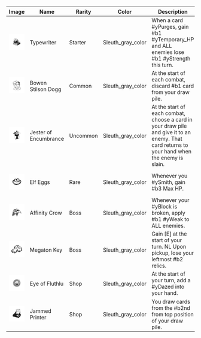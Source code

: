 | Image | Name | Rarity | Color | Description | Flavor |
| ----- | ---- | ------ | ----- | ----------- | ------ |
| ![](relics/theSleuth-Recycler.png) | Typewriter | Starter | Sleuth_gray_color | When a card #yPurges, gain #b1 #yTemporary_HP and ALL enemies lose #b1 #yStrength this turn. | Type up an UNPLEASANT NOTE to increase the enemy's SICK BURN levels. |
| ![](relics/theSleuth-BowenStilsonRelic.png) | Bowen Stilson Dogg | Common | Sleuth_gray_color | At the start of each combat, discard #b1 card from your draw pile. | The dreaded bust. |
| ![](relics/theSleuth-DMKHat.png) | Jester of Encumbrance | Uncommon | Sleuth_gray_color | At the start of each combat, choose a card in your draw pile and give it to an enemy. That card returns to your hand when the enemy is slain. | The CLOWN PONTIFICATE is summoned and wields his legendary HAMPER OF THE JADED FOOL'S ENNUI. |
| ![](relics/theSleuth-ElfEgg.png) | Elf Eggs | Rare | Sleuth_gray_color | Whenever you #ySmith, gain #b3 Max HP. | You yearn to crack out the succulent yolk. |
| ![](relics/theSleuth-NonEnergyBossRelic.png) | Affinity Crow | Boss | Sleuth_gray_color | Whenever your #yBlock is broken, apply #b1 #yWeak to ALL enemies. | Caw! |
| ![](relics/theSleuth-MegatonKey.png) | Megaton Key | Boss | Sleuth_gray_color | Gain [E] at the start of your turn. NL Upon pickup, lose your leftmost #b2 relics. | These brass knuckles are so heavy. |
| ![](relics/theSleuth-FluthluEye.png) | Eye of Fluthlu | Shop | Sleuth_gray_color | At the start of your turn, add a #yDazed into your hand. | Surprisingly surprising. |
| ![](relics/theSleuth-Penball.png) | Jammed Printer | Shop | Sleuth_gray_color | You draw cards from the #b2nd from top position of your draw pile. | It's stuck! |
